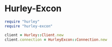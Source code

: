 # Hurley-Excon

```ruby
require "hurley"
require "hurley-excon"

client = Hurley::Client.new
client.connection = HurleyExcon::Connection.new
```
